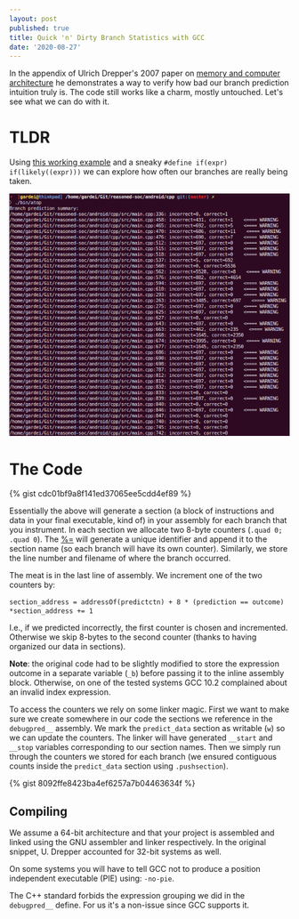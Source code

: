 ```yaml
---
layout: post
published: true
title: Quick 'n' Dirty Branch Statistics with GCC
date: '2020-08-27'
---
```

In the appendix of Ulrich Drepper's 2007 paper on [memory and computer architecture](https://people.freebsd.org/~lstewart/articles/cpumemory.pdf) he demonstrates a way to verify how bad our branch prediction intuition truly is. The code still works like a charm, mostly untouched. Let's see what we can do with it.

# TLDR
Using [this working example](https://godbolt.org/z/EqPonc) and a sneaky `#define if(expr) if(likely((expr)))` we can explore how often our branches are really being taken.

![BRANCHPRED](/img/branchpred_test.png)

# The Code
{% gist cdc01bf9a8f141ed37065ee5cdd4ef89 %}

Essentially the above will generate a section (a block of instructions and data in your final executable, kind of) in your assembly for each branch that you instrument. In each section we allocate two 8-byte counters (`.quad 0; .quad 0`). The [%=](https://gcc.gnu.org/onlinedocs/gcc/Extended-Asm.html) will generate a unique identifier and append it to the section name (so each branch will have its own counter). Similarly, we store the line number and filename of where the branch occurred.

The meat is in the last line of assembly. We increment one of the two counters by:
```
section_address = addressOf(predictctn) + 8 * (prediction == outcome)
*section_address += 1
```

I.e., if we predicted incorrectly, the first counter is chosen and incremented. Otherwise we skip 8-bytes to the second counter (thanks to having organized our data in sections).

**Note**: the original code had to be slightly modified to store the expression outcome in a separate variable (`_b`) before passing it to the inline assembly block. Otherwise, on one of the tested systems GCC 10.2 complained about an invalid index expression.

To access the counters we rely on some linker magic. First we want to make sure we create  somewhere in our code the sections we reference in the `debugpred__` assembly. We mark the `predict_data` section as writable (`w`) so we can update the counters. The linker will have generated `__start` and `__stop` variables corresponding to our section names. Then we simply run through the counters we stored for each branch (we ensured contiguous counts inside the `predict_data` section using `.pushsection`).

{% gist 8092ffe8423ba4ef6257a7b04463634f %}

## Compiling
We assume a 64-bit architecture and that your project is assembled and linked using the GNU assembler and linker respectively. In the original snippet, U. Drepper accounted for 32-bit systems as well.

On some systems you will have to tell GCC not to produce a position independent executable (PIE) using: `-no-pie`.

The C++ standard forbids the expression grouping we did in the `debugpred__` define. For us it's a non-issue since GCC supports it.
